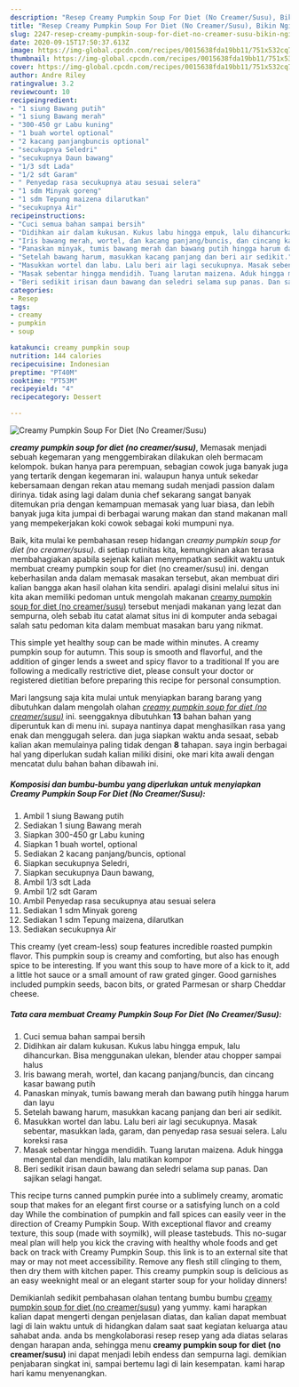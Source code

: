 ```yaml
---
description: "Resep Creamy Pumpkin Soup For Diet (No Creamer/Susu), Bikin Ngiler"
title: "Resep Creamy Pumpkin Soup For Diet (No Creamer/Susu), Bikin Ngiler"
slug: 2247-resep-creamy-pumpkin-soup-for-diet-no-creamer-susu-bikin-ngiler
date: 2020-09-15T17:50:37.613Z
image: https://img-global.cpcdn.com/recipes/0015638fda19bb11/751x532cq70/creamy-pumpkin-soup-for-diet-no-creamersusu-foto-resep-utama.jpg
thumbnail: https://img-global.cpcdn.com/recipes/0015638fda19bb11/751x532cq70/creamy-pumpkin-soup-for-diet-no-creamersusu-foto-resep-utama.jpg
cover: https://img-global.cpcdn.com/recipes/0015638fda19bb11/751x532cq70/creamy-pumpkin-soup-for-diet-no-creamersusu-foto-resep-utama.jpg
author: Andre Riley
ratingvalue: 3.2
reviewcount: 10
recipeingredient:
- "1 siung Bawang putih"
- "1 siung Bawang merah"
- "300-450 gr Labu kuning"
- "1 buah wortel optional"
- "2 kacang panjangbuncis optional"
- "secukupnya Seledri"
- "secukupnya Daun bawang"
- "1/3 sdt Lada"
- "1/2 sdt Garam"
- " Penyedap rasa secukupnya atau sesuai selera"
- "1 sdm Minyak goreng"
- "1 sdm Tepung maizena dilarutkan"
- "secukupnya Air"
recipeinstructions:
- "Cuci semua bahan sampai bersih"
- "Didihkan air dalam kukusan. Kukus labu hingga empuk, lalu dihancurkan. Bisa menggunakan ulekan, blender atau chopper sampai halus"
- "Iris bawang merah, wortel, dan kacang panjang/buncis, dan cincang kasar bawang putih"
- "Panaskan minyak, tumis bawang merah dan bawang putih hingga harum dan layu"
- "Setelah bawang harum, masukkan kacang panjang dan beri air sedikit."
- "Masukkan wortel dan labu. Lalu beri air lagi secukupnya. Masak sebentar, masukkan lada, garam, dan penyedap rasa sesuai selera. Lalu koreksi rasa"
- "Masak sebentar hingga mendidih. Tuang larutan maizena. Aduk hingga mengental dan mendidih, lalu matikan kompor"
- "Beri sedikit irisan daun bawang dan seledri selama sup panas. Dan sajikan selagi hangat."
categories:
- Resep
tags:
- creamy
- pumpkin
- soup

katakunci: creamy pumpkin soup 
nutrition: 144 calories
recipecuisine: Indonesian
preptime: "PT40M"
cooktime: "PT53M"
recipeyield: "4"
recipecategory: Dessert

---
```



![Creamy Pumpkin Soup For Diet (No Creamer/Susu)](https://img-global.cpcdn.com/recipes/0015638fda19bb11/751x532cq70/creamy-pumpkin-soup-for-diet-no-creamersusu-foto-resep-utama.jpg)

<b><i>creamy pumpkin soup for diet (no creamer/susu)</i></b>, Memasak menjadi sebuah kegemaran yang menggembirakan dilakukan oleh bermacam kelompok. bukan hanya para perempuan, sebagian cowok juga banyak juga yang tertarik dengan kegemaran ini. walaupun hanya untuk sekedar kebersamaan dengan rekan atau memang sudah menjadi passion dalam dirinya. tidak asing lagi dalam dunia chef sekarang sangat banyak ditemukan pria dengan kemampuan memasak yang luar biasa, dan lebih banyak juga kita jumpai di berbagai warung makan dan stand makanan mall yang mempekerjakan koki cowok sebagai koki mumpuni nya.

Baik, kita mulai ke pembahasan resep hidangan <i>creamy pumpkin soup for diet (no creamer/susu)</i>. di setiap rutinitas kita, kemungkinan akan terasa membahagiakan apabila sejenak kalian menyempatkan sedikit waktu untuk membuat creamy pumpkin soup for diet (no creamer/susu) ini. dengan keberhasilan anda dalam memasak masakan tersebut, akan membuat diri kalian bangga akan hasil olahan kita sendiri. apalagi disini melalui situs ini kita akan memiliki pedoman untuk mengolah makanan <u>creamy pumpkin soup for diet (no creamer/susu)</u> tersebut menjadi makanan yang lezat dan sempurna, oleh sebab itu catat alamat situs ini di komputer anda sebagai salah satu pedoman kita dalam membuat masakan baru yang nikmat.

This simple yet healthy soup can be made within minutes. A creamy pumpkin soup for autumn. This soup is smooth and flavorful, and the addition of ginger lends a sweet and spicy flavor to a traditional If you are following a medically restrictive diet, please consult your doctor or registered dietitian before preparing this recipe for personal consumption.


Mari langsung saja kita mulai untuk menyiapkan barang barang yang dibutuhkan dalam mengolah olahan <u><i>creamy pumpkin soup for diet (no creamer/susu)</i></u> ini. seenggaknya dibutuhkan <b>13</b> bahan bahan yang diperuntuk kan di menu ini. supaya nantinya dapat menghasilkan rasa yang enak dan menggugah selera. dan juga siapkan waktu anda sesaat, sebab kalian akan memulainya paling tidak dengan <b>8</b> tahapan. saya ingin berbagai hal yang diperlukan sudah kalian miliki disini, oke mari kita awali dengan mencatat dulu bahan bahan dibawah ini.

<!--inarticleads1-->

##### Komposisi dan bumbu-bumbu yang diperlukan untuk menyiapkan Creamy Pumpkin Soup For Diet (No Creamer/Susu):

1. Ambil 1 siung Bawang putih
1. Sediakan 1 siung Bawang merah
1. Siapkan 300-450 gr Labu kuning
1. Siapkan 1 buah wortel, optional
1. Sediakan 2 kacang panjang/buncis, optional
1. Siapkan secukupnya Seledri,
1. Siapkan secukupnya Daun bawang,
1. Ambil 1/3 sdt Lada
1. Ambil 1/2 sdt Garam
1. Ambil  Penyedap rasa secukupnya atau sesuai selera
1. Sediakan 1 sdm Minyak goreng
1. Sediakan 1 sdm Tepung maizena, dilarutkan
1. Sediakan secukupnya Air


This creamy (yet cream-less) soup features incredible roasted pumpkin flavor. This pumpkin soup is creamy and comforting, but also has enough spice to be interesting. If you want this soup to have more of a kick to it, add a little hot sauce or a small amount of raw grated ginger. Good garnishes included pumpkin seeds, bacon bits, or grated Parmesan or sharp Cheddar cheese. 

<!--inarticleads2-->

##### Tata cara membuat Creamy Pumpkin Soup For Diet (No Creamer/Susu):

1. Cuci semua bahan sampai bersih
1. Didihkan air dalam kukusan. Kukus labu hingga empuk, lalu dihancurkan. Bisa menggunakan ulekan, blender atau chopper sampai halus
1. Iris bawang merah, wortel, dan kacang panjang/buncis, dan cincang kasar bawang putih
1. Panaskan minyak, tumis bawang merah dan bawang putih hingga harum dan layu
1. Setelah bawang harum, masukkan kacang panjang dan beri air sedikit.
1. Masukkan wortel dan labu. Lalu beri air lagi secukupnya. Masak sebentar, masukkan lada, garam, dan penyedap rasa sesuai selera. Lalu koreksi rasa
1. Masak sebentar hingga mendidih. Tuang larutan maizena. Aduk hingga mengental dan mendidih, lalu matikan kompor
1. Beri sedikit irisan daun bawang dan seledri selama sup panas. Dan sajikan selagi hangat.


This recipe turns canned pumpkin purée into a sublimely creamy, aromatic soup that makes for an elegant first course or a satisfying lunch on a cold day While the combination of pumpkin and fall spices can easily veer in the direction of Creamy Pumpkin Soup. With exceptional flavor and creamy texture, this soup (made with soymilk), will please tastebuds. This no-sugar meal plan will help you kick the craving with healthy whole foods and get back on track with Creamy Pumpkin Soup. this link is to an external site that may or may not meet accessibility. Remove any flesh still clinging to them, then dry them with kitchen paper. This creamy pumpkin soup is delicious as an easy weeknight meal or an elegant starter soup for your holiday dinners! 

Demikianlah sedikit pembahasan olahan tentang bumbu bumbu <u>creamy pumpkin soup for diet (no creamer/susu)</u> yang yummy. kami harapkan kalian dapat mengerti dengan penjelasan diatas, dan kalian dapat membuat lagi di lain waktu untuk di hidangkan dalam saat saat kegiatan keluarga atau sahabat anda. anda bs mengkolaborasi resep resep yang ada diatas selaras dengan harapan anda, sehingga menu <b>creamy pumpkin soup for diet (no creamer/susu)</b> ini dapat menjadi lebih endess dan sempurna lagi. demikian penjabaran singkat ini, sampai bertemu lagi di lain kesempatan. kami harap hari kamu menyenangkan.
